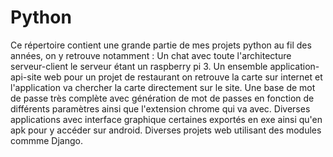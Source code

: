 # Python

Ce répertoire contient une grande partie de mes projets python au fil des années, on y retrouve notamment :
Un chat avec toute l'architecture serveur-client le serveur étant un raspberry pi 3.
Un ensemble application-api-site web pour un projet de restaurant on retrouve la carte sur internet et l'application va chercher la carte directement sur le site.
Une base de mot de passe très complète avec génération de mot de passes en fonction de différents paramètres ainsi que l'extension chrome qui va avec.
Diverses applications avec interface graphique certaines exportés en exe ainsi qu'en apk pour y accéder sur android.
Diverses projets web utilisant des modules commme Django.

